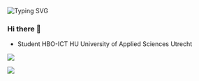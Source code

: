 ![Typing SVG](https://readme-typing-svg.herokuapp.com/?lines=Hello+World!) <br/>

### Hi there 👋

- Student HBO-ICT HU University of Applied Sciences Utrecht

![](https://github-readme-stats.vercel.app/api/wakatime?username=ItsJensen)

![](https://komarev.com/ghpvc/?username=ItsJensen&color=blue)
